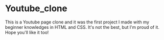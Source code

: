 # Youtube_clone
This is a Youtube page clone and it was the first project I made with my beginner knowledges in HTML  and CSS. It's not the best, but I'm proud of it. Hope you'll like it too!
